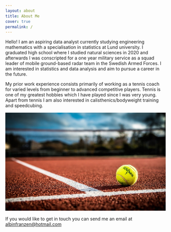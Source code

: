 ```yaml
---
layout: about
title: About Me
cover: true
permalink: /
---
```


Hello! I am an aspiring data analyst currently studying engineering mathematics with a specialisation in statistics at Lund university. I graduated high school where I studied natural sciences in 2020 and afterwards I was conscripted for a one year military service as a squad leader of mobile ground-based radar team in the Swedish Armed Forces. I am interested in statistics and data analysis and aim to pursue a career in the future. 

My prior work experience consists primarily of working as a tennis coach for varied levels from beginner to advanced competitive players. Tennis is one of my greatest hobbies which I have played since I was very young. Apart from tennis I am also interested in calisthenics/bodyweight training and speedcubing.

<p align="center"> 
<img src="/assets/img/tennis.jpg">
</p>

If you would like to get in touch you can send me an email at <a href = "mailto: albinfranzen@hotmail.com">albinfranzen@hotmail.com</a>
